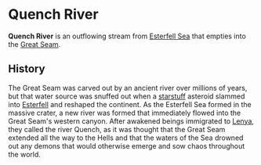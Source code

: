 # Quench River

**Quench River** is an outflowing stream from [Esterfell Sea](esterfell-sea/esterfell-sea.md) that empties into the [Great Seam](great-seam.md).

## History

The Great Seam was carved out by an ancient river over millions of years, but that water source was snuffed out when a [starstuff](../../../artifacts/starstuff.md) asteroid slammed into [Esterfell](../esterfell.md) and reshaped the continent. As the Esterfell Sea formed in the massive crater, a new river was formed that immediately flowed into the Great Seam's western canyon. After awakened beings immigrated to [Lenya](lenya.md), they called the river Quench, as it was thought that the Great Seam extended all the way to the Hells and that the waters of the Sea drowned out any demons that would otherwise emerge and sow chaos throughout the world.
